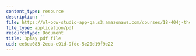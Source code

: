 ```yaml
---
content_type: resource
description: ''
file: https://ol-ocw-studio-app-qa.s3.amazonaws.com/courses/18-404j-theory-of-computation-fall-2020/ee8ea0832eeac91d9fdc5e20d19f9e22_3PzuSPQPEU4.pdf
file_type: application/pdf
resourcetype: Document
title: 3play pdf file
uid: ee8ea083-2eea-c91d-9fdc-5e20d19f9e22
---
```

